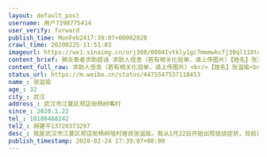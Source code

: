 ```yaml
---
layout: default_post
username: 用户7398775414
user_verify: forward
publish_time: MonFeb2417:39:07+08002020
crawl_time: 20200225-11:51:03
imageurl: https://wx1.sinaimg.cn/orj360/0084Ivtkly1gc7mmmwkcfj30ql118td6.jpg,https://wx3.sinaimg.cn/orj360/0084Ivtkly1gc7mm4e1n0j30qj1chqa8.jpg,https://wx4.sinaimg.cn/orj360/0084Ivtkly1gc7mm8tas8j30qy0zxn10.jpg
content_brief: 肺炎患者求助超话 求助人信息（若有相关化验单，请上传图片）【姓名】张滋瑜【年龄】32【所在城市】武汉【所在小区、社区】武汉市江夏区郑店街杨树嘴村【患病时间】2020.1.22【联系方式】18186468242【其他紧急联系人】胡建平13720373297【病情描述】        我是武汉市江夏区郑店街杨树 ...全文
content_full_raw: 求助人信息（若有相关化验单，请上传图片）<br/>【姓名】张滋瑜<br/>【年龄】32<br/>【所在城市】武汉<br/>【所在小区、社区】武汉市江夏区郑店街杨树嘴村<br/>【患病时间】2020.1.22<br/>【联系方式】18186468242<br/>【其他紧急联系人】胡建平13720373297<br/>【病情描述】<br/>我是武汉市江夏区郑店街杨树咀村居民张滋瑜。我从1月22日开始出现低烧症状，目前已持续低烧34天，低烧时间段和区间温度非常规律：每天8点至22点半期间会出现低热37.1---37.5度，22点半之后体温恢复正常体温（低于37度）。除低烧外，有明显严重腰疼，贫血，尿频尿急等症状。<br/><br/>2月17日江夏人民医院查血，胸部CT完全正常，2月18日在省人民医院核酸检测结果阴性。<br/><br/>2月21日在江夏中医医院查血，胸部CT完全正常，第二次核酸检测还是阴性。<br/><br/>省人民医院医生告诉我可能是肾结核或血液病导致长期低热，让我尽快排除肺炎，去省人民医院做其他检查找到长期低热病因。<br/>可我多次将我的病情上报江夏疾控，江夏防控指挥部，江夏卫健局，江夏卫生局等部门，问题确依然得不到解决。<br/><br/>江夏人民医院说我不是肺炎，但有发烧症状，说江夏只能医治肺炎，其他病治不了。将我2月18日在醉江月度假村酒店隔离。<br/><br/>我经多方上报江夏区各级部门申请尽快核酸检测排除肺炎能有求治其他疾病的机会。但得到的结果是江夏防控指挥部将我解除隔离，于2月20日晚22点直接把我送到肺炎定点医院江夏中医医院住院。我病房都是肺部严重感染的肺炎病人，我在这里被感染上肺炎的风险特别大。这里的医生还要我继续进行第三次胸部CT和核酸检测。但却迟迟不落实相关检查。让我在这种危险环境中继续等待。我目前还未感染肺炎，但时间拖延越久，随时都可能被感染上肺炎。<br/><br/>我多次向江夏区各级部门求助，希望尽快安排第三次排查胸部CT和核酸，依然毫无音讯。<br/>目前仍未解决。现急切盼望武汉市政府能帮我，让我获得救助，能有检查其他疾病排查长期低热的病因获得治疗的机会。急切盼市政府督办，盼回复。谢谢你们。
status_url: https://m.weibo.cn/status/4475547537118453
name_: 张滋瑜
age_: 32
city_: 武汉
address_: 武汉市江夏区郑店街杨树嘴村
since_: 2020.1.22
tel_: 18186468242
tel2_: 胡建平13720373297
desc_: 我是武汉市江夏区郑店街杨树咀村居民张滋瑜。我从1月22日开始出现低烧症状，目前已持续低烧34天，低烧时间段和区间温度非常规律每天8点至22点半期间会出现低热37.1---37.5度，22点半之后体温恢复正常体温（低于37度）。除低烧外，有明显严重腰疼，贫血，尿频尿急等症状。2月17日江夏人民医院查血，胸部CT完全正常，2月18日在省人民医院核酸检测结果阴性。2月21日在江夏中医医院查血，胸部CT完全正常，第二次核酸检测还是阴性。省人民医院医生告诉我可能是肾结核或血液病导致长期低热，让我尽快排除肺炎，去省人民医院做其他检查找到长期低热病因。可我多次将我的病情上报江夏疾控，江夏防控指挥部，江夏卫健局，江夏卫生局等部门，问题确依然得不到解决。江夏人民医院说我不是肺炎，但有发烧症状，说江夏只能医治肺炎，其他病治不了。将我2月18日在醉江月度假村酒店隔离。我经多方上报江夏区各级部门申请尽快核酸检测排除肺炎能有求治其他疾病的机会。但得到的结果是江夏防控指挥部将我解除隔离，于2月20日晚22点直接把我送到肺炎定点医院江夏中医医院住院。我病房都是肺部严重感染的肺炎病人，我在这里被感染上肺炎的风险特别大。这里的医生还要我继续进行第三次胸部CT和核酸检测。但却迟迟不落实相关检查。让我在这种危险环境中继续等待。我目前还未感染肺炎，但时间拖延越久，随时都可能被感染上肺炎。我多次向江夏区各级部门求助，希望尽快安排第三次排查胸部CT和核酸，依然毫无音讯。目前仍未解决。现急切盼望武汉市政府能帮我，让我获得救助，能有检查其他疾病排查长期低热的病因获得治疗的机会。急切盼市政府督办，盼回复。谢谢你们。
publish_timestamp: 2020-02-24 17:39:07+08:00
---
```

